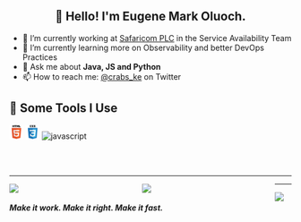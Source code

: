 <h2 align="center">👋 Hello! I'm Eugene Mark Oluoch.</h2>

- 🔭 I’m currently working at [Safaricom PLC](https://safaricom.com) in the Service Availability Team
- 🌱 I’m currently learning more on Observability and better DevOps Practices
- 💬 Ask me about **Java, JS and Python**
- 📫 How to reach me: [@crabs_ke](https://twitter.com/crabs_ke) on Twitter

<h2>🚀 Some Tools I Use</h2>
<p align="left">
<img src="https://raw.githubusercontent.com/devicons/devicon/master/icons/html5/html5-original-wordmark.svg" alt="html5" width="25" height="25" />
<img src="https://raw.githubusercontent.com/devicons/devicon/master/icons/css3/css3-original-wordmark.svg" alt="css3" width="25" height="25" />
<img src="https://raw.githubusercontent.com/devicons/devicon/master/icons/javascript/javascript-originalsvg" alt="javascript" width="25" height="25" />
</p>


<br />
<br />

-------
<div class="wrapper">
  <img align="left" width="47%" src="https://github-readme-streak-stats.herokuapp.com?user=Eugene-Oluoch">

  <img align="left" width="47%" src="https://github-readme-stats.vercel.app/api?username=Eugene-Oluoch&custom_title=Eugene's%20github%20stats">
</div>

-------
<img src="https://media.giphy.com/media/LnQjpWaON8nhr21vNW/giphy.gif" width="60"> <em><b>Make it work. Make it right. Make it fast.</b></em>
